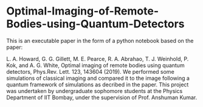 # Optimal-Imaging-of-Remote-Bodies-using-Quantum-Detectors
This is an executable paper in the form of a python notebook based on the paper: 

L. A. Howard, G. G. Gillett, M. E. Pearce, R. A. Abrahao, T. J. Weinhold, P. Kok, and A. G. White, Optimal imaging of remote bodies using quantum detectors, Phys.Rev. Lett. 123, 143604 (2019). 
We performed some simulations of classical imaging and compared it to the image following a quantum framework of simulations as decribed in the paper. This project was undertaken by undergraduate sophomore students at the Physics Department of IIT Bombay, under the supervision of Prof. Anshuman Kumar. 
